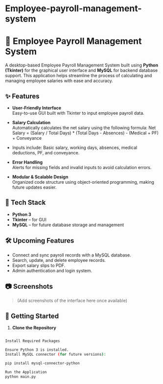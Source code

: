 # Employee-payroll-management-system
# 🧾 Employee Payroll Management System

A desktop-based Employee Payroll Management System built using **Python (Tkinter)** for the graphical user interface and **MySQL** for backend database support. This application helps streamline the process of calculating and managing employee salaries with ease and accuracy.

## ✨ Features

- **User-Friendly Interface**  
  Easy-to-use GUI built with Tkinter to input employee payroll data.

- **Salary Calculation**  
  Automatically calculates the net salary using the following formula:
Net Salary = (Salary / Total Days) * (Total Days - Absences) - (Medical + PF) + Conveyance

- Inputs include: Basic salary, working days, absences, medical deductions, PF, and conveyance.

- **Error Handling**  
Alerts for missing fields and invalid inputs to avoid calculation errors.

- **Modular & Scalable Design**  
Organized code structure using object-oriented programming, making future updates easier.

## 🔧 Tech Stack

- **Python 3**
- **Tkinter** – for GUI
- **MySQL** – for future database storage and management

## 🛠️ Upcoming Features

- Connect and sync payroll records with a MySQL database.
- Search, update, and delete employee records.
- Export salary slips to PDF.
- Admin authentication and login system.

## 📷 Screenshots

> (Add screenshots of the interface here once available)

## 🏁 Getting Started

1. **Clone the Repository**
 ```bash

Install Required Packages

Ensure Python 3 is installed.
Install MySQL connector (for future versions):

pip install mysql-connector-python

Run the Application
python main.py



